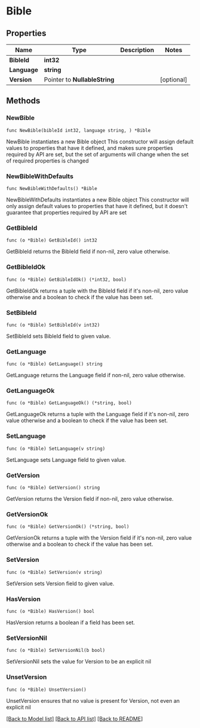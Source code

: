 # Bible

## Properties

Name | Type | Description | Notes
------------ | ------------- | ------------- | -------------
**BibleId** | **int32** |  | 
**Language** | **string** |  | 
**Version** | Pointer to **NullableString** |  | [optional] 

## Methods

### NewBible

`func NewBible(bibleId int32, language string, ) *Bible`

NewBible instantiates a new Bible object
This constructor will assign default values to properties that have it defined,
and makes sure properties required by API are set, but the set of arguments
will change when the set of required properties is changed

### NewBibleWithDefaults

`func NewBibleWithDefaults() *Bible`

NewBibleWithDefaults instantiates a new Bible object
This constructor will only assign default values to properties that have it defined,
but it doesn't guarantee that properties required by API are set

### GetBibleId

`func (o *Bible) GetBibleId() int32`

GetBibleId returns the BibleId field if non-nil, zero value otherwise.

### GetBibleIdOk

`func (o *Bible) GetBibleIdOk() (*int32, bool)`

GetBibleIdOk returns a tuple with the BibleId field if it's non-nil, zero value otherwise
and a boolean to check if the value has been set.

### SetBibleId

`func (o *Bible) SetBibleId(v int32)`

SetBibleId sets BibleId field to given value.


### GetLanguage

`func (o *Bible) GetLanguage() string`

GetLanguage returns the Language field if non-nil, zero value otherwise.

### GetLanguageOk

`func (o *Bible) GetLanguageOk() (*string, bool)`

GetLanguageOk returns a tuple with the Language field if it's non-nil, zero value otherwise
and a boolean to check if the value has been set.

### SetLanguage

`func (o *Bible) SetLanguage(v string)`

SetLanguage sets Language field to given value.


### GetVersion

`func (o *Bible) GetVersion() string`

GetVersion returns the Version field if non-nil, zero value otherwise.

### GetVersionOk

`func (o *Bible) GetVersionOk() (*string, bool)`

GetVersionOk returns a tuple with the Version field if it's non-nil, zero value otherwise
and a boolean to check if the value has been set.

### SetVersion

`func (o *Bible) SetVersion(v string)`

SetVersion sets Version field to given value.

### HasVersion

`func (o *Bible) HasVersion() bool`

HasVersion returns a boolean if a field has been set.

### SetVersionNil

`func (o *Bible) SetVersionNil(b bool)`

 SetVersionNil sets the value for Version to be an explicit nil

### UnsetVersion
`func (o *Bible) UnsetVersion()`

UnsetVersion ensures that no value is present for Version, not even an explicit nil

[[Back to Model list]](../README.md#documentation-for-models) [[Back to API list]](../README.md#documentation-for-api-endpoints) [[Back to README]](../README.md)


